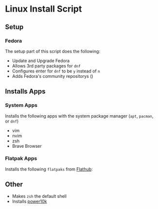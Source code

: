 # Linux Install Script 

## Setup 

### Fedora 

The setup part of this script does the following: 

- Update and Upgrade Fedora 
- Allows 3rd party packages for `dnf`
- Configures enter for `dnf` to be `y` instead of `n`
- Adds Fedora's community repositorys ()

## Installs Apps 

### System Apps

Installs the following apps with the system package manager (`apt`, `pacman`, or `dnf`)

- vim
- nvim 
- zsh
- Brave Browser

### Flatpak Apps

Installs the following `flatpaks` from [Flathub](https://flathub.org): 

## Other

- Makes `zsh` the default shell
- Installs [power10k]() 

